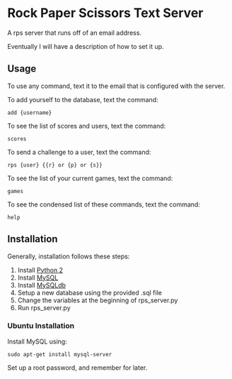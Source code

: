 Rock Paper Scissors Text Server
=======
A rps server that runs off of an email address.

Eventually I will have a description of how to set it up.

Usage
-------
To use any command, text it to the email that is configured with the server.

To add yourself to the database, text the command:
    
    add {username}
    
To see the list of scores and users, text the command:
    
    scores
    
To send a challenge to a user, text the command:

    rps {user} {{r} or {p} or {s}}
    
To see the list of your current games, text the command:

    games
    
To see the condensed list of these commands, text the command:

    help

Installation
-------
Generally, installation follows these steps:

1. Install [Python 2](https://www.python.org/download/)
2. Install [MySQL](http://dev.mysql.com/downloads/)
3. Install [MySQLdb](http://sourceforge.net/projects/mysql-python/)
4. Setup a new database using the provided .sql file
5. Change the variables at the beginning of rps_server.py
6. Run rps_server.py

### Ubuntu Installation

Install MySQL using:

    sudo apt-get install mysql-server
    
Set up a root password, and remember for later.
